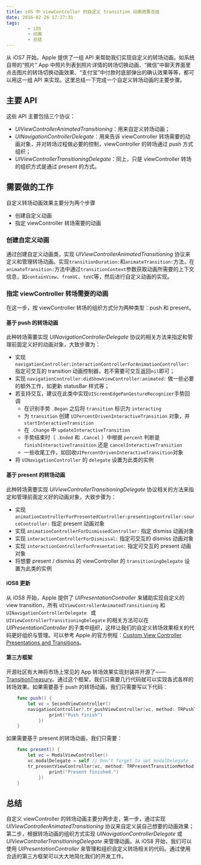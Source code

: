 ```yaml
---
title: iOS 中 viewController 的自定义 transition 动画效果总结
date: 2016-02-26 17:27:31
tags:
		- iOS
		- 动画
		- 总结
---
```


从 iOS7 开始，Apple 提供了一组 API 来帮助我们实现自定义的转场动画。如系统自带的“照片” App 中照片列表到照片详情的转场切换动画、“微信”中聊天界面里点击图片的转场切换动画效果、“支付宝”中付款时底部弹出的确认效果等等，都可以用这一组 API 来实现。这里总结一下完成一个自定义转场动画的主要步骤。

<!--more-->

## 主要 API

这些 API 主要包括三个协议：

- *UIViewControllerAnimatedTransitioning*：用来自定义转场动画；
- *UINavigationControllerDelegate*：用来告诉 viewController 转场需要的动画对象，并对转场过程做必要的控制，viewController 的转场通过 push 方式组织；
- *UIViewControllerTransitioningDelegate*：同上，只是 viewController 转场的组织方式是通过 present 的方式。

## 需要做的工作
自定义转场动画效果主要分为两个步骤

- 创建自定义动画
- 指定 viewController 转场需要的动画


### 创建自定义动画

通过创建自定义动画类，实现 *UIViewControllerAnimatedTransitioning* 协议来定义和管理转场动画。实现`transitionDuration:`和`animateTransition:`方法，在`animateTransition:`方法中通过`transitionContext`参数获取动画所需要的上下文信息，如`containView`、`fromVC`、`toVC`等，然后进行自定义动画的实现。

### 指定 viewController 转场需要的动画
在这一步，按 viewController 转场的组织方式分为两种类型：push 和 present。

#### 基于 push 的转场动画
此种转场需要实现 *UINavigationControllerDelegate* 协议的相关方法来指定和管理前面定义好的动画对象，大致步骤为：

- 实现 `navigationController:interactionControllerForAnimationController:` 指定可交互的 transition 动画控制器，若不需要可交互返回`nil`即可；
- 实现 `navigationController:didShowViewController:animated:` 做一些必要的额外工作，如更新 statusBar 样式等；
- 若支持交互，建议在此类中实现`UIScreenEdgePanGestureRecognizer`手势回调
    - 在识别手势 `.Began` 之后将 `transition` 标识为 `interacting`
    - 为 `transition` 创建 `UIPercentDrivenInteractiveTransition` 对象，并 `startInteractiveTransition`
    - 在 `.Change` 中 `updateInteractiveTransition`
    - 手势结束时（ `.Ended` 和 `.Cancel` ）中根据 `percent` 判断是 `finishInteractiveTransition` 还是 `cancelInteractiveTransition`
    - 一些收尾工作，如回收`UIPercentDrivenInteractiveTransition`对象
- 将 `UINavigationController` 的 `delegate` 设置为此类的实例

#### 基于 present 的转场动画
此种转场需要实现 *UIViewControllerTransitioningDelegate* 协议相关的方法来指定和管理前面定义好的动画对象，大致步骤为：

- 实现 `animationControllerForPresentedController:presentingController:sourceController:` 指定 present 动画对象
- 实现 `animationControllerForDismissedController:` 指定 dismiss 动画对象
- 实现 `interactionControllerForDismissal:` 指定可交互的 dismiss 动画对象
- 实现 `interactionControllerForPresentation:` 指定可交互的  present  动画对象
- 将想要 present / dismiss 的 viewController 的 `transitioningDelegate` 设置为此类的实例

#### iOS8 更新
从 iOS8 开始，Apple 提供了 *UIPresentationController* 来辅助实现自定义的 view transition，所有 `UIViewControllerAnimatedTransitioning` 和 `UINavigationControllerDelegate ` 或 `UIViewControllerTransitioningDelegate` 的相关方法可以在 *UIPresentationController* 的子类中组织，这样让我们的自定义转场效果相关的代码更好组织与管理。可以参考 Apple 的官方例程：[Custom View Controller Presentations and Transitions](https://developer.apple.com/library/ios/samplecode/CustomTransitions/Introduction/Intro.html#//apple_ref/doc/uid/TP40015158)。

#### 第三方框架
开源社区有大神将市场上常见的 App 转场效果实现封装并开源了——[TransitionTreasury](https://github.com/DianQK/TransitionTreasury)。通过这个框架，我们只需要几行代码就可以实现各式各样的转场效果。如果需要基于 push 的转场动画，我们只需要写以下代码：

~~~swift
    func push() {
        let vc = SecondViewController()
        navigationController?.tr_pushViewController(vc, method: TRPushTransitionMethod.Fade, completion: {
                print("Push finish")
            })
    }
~~~

如果需要基于 present 的转场动画，我们只需要：

~~~swift
    func present() {
        let vc = ModalViewController()
        vc.modalDelegate = self // Don't forget to set modalDelegate
        tr_presentViewController(vc, method: TRPresentTransitionMethod.Fade, completion: {
                print("Present finished.")
            })
    }
~~~

## 总结
自定义 viewController 的转场动画主要分两步走，第一步，通过实现 *UIViewControllerAnimatedTransitioning* 协议来自定义装自己想要的动画效果；第二步，根据转场动画的组织方式实现 *UINavigationControllerDelegate* 或 *UIViewControllerTransitioningDelegate* 来管理动画。从 iOS8 开始，我们可以使用 *UIPresentationController* 来管理和组织自定义转场相关的代码。通过使用合适的第三方框架可以大大地简化我们的开发工作。